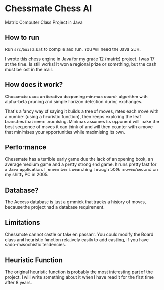 # Chessmate Chess AI
Matric Computer Class Project in Java

## How to run
Run `src/build.bat` to compile and run. You will need the Java SDK.

I wrote this chess engine in Java for my grade 12 (matric) project. I was 17 at the time. Is still works! It won a regional prize or something, but the cash must be lost in the mail.

## How does it work?
Chessmate uses an iterative deepening minimax search algorithm with alpha-beta pruning and simple horizon detection during exchanges.

That's a fancy way of saying it builds a tree of moves, rates each move with a number (using a heuristic function), then keeps exploring the leaf branches that seem promising. Minimax assumes its opponent will make the best sequence of moves it can think of and will then counter with a move that minimises your opportunities while maximising its own.

## Performance 
Chessmate has a terrible early game due the lack of an opening book, an average medium game and a pretty strong end game. It runs pretty fast for a Java application. I remember it searching through 500k moves/second on my shitty PC in 2005.

## Database?
The Access database is just a gimmick that tracks a history of moves, because the project had a database requirement.

## Limitations
Chessmate cannot castle or take en passant. You could modify the Board class and heuristic function relatively easily to add castling, if you have sado-masochistic tendencies.

## Heuristic Function
The original heuristic function is probably the most interesting part of the project. I will write something about it when I have read it for the first time after 8 years.
